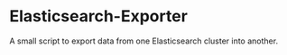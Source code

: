 Elasticsearch-Exporter
======================

A small script to export data from one Elasticsearch cluster into another.
